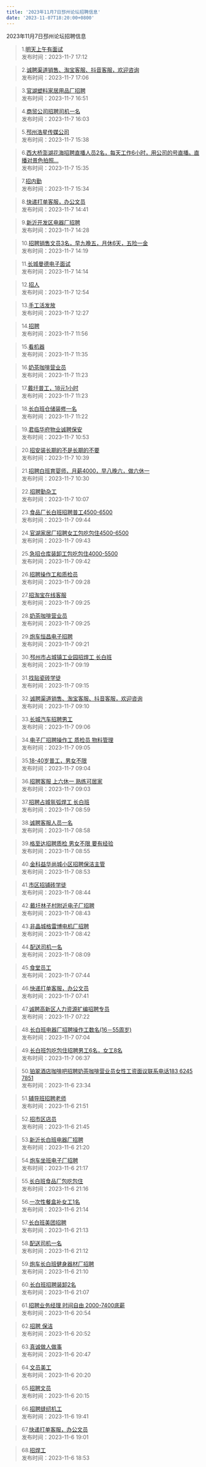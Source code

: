 ```yaml
---
title: '2023年11月7日邳州论坛招聘信息'
date: '2023-11-07T18:20:00+0800'
---
```

2023年11月7日邳州论坛招聘信息
<!--more-->
>1.[明天上午有面试](https://www.pzzc.net/forum.php?mod=viewthread&tid=10367809)<br>
>发布时间：2023-11-7 17:12

>2.[诚聘渠道销售、淘宝客服、抖音客服，欢迎咨询](https://www.pzzc.net/forum.php?mod=viewthread&tid=10367808)<br>
>发布时间：2023-11-7 17:06

>3.[官湖塑料家居用品厂招聘](https://www.pzzc.net/forum.php?mod=viewthread&tid=10367803)<br>
>发布时间：2023-11-7 16:51

>4.[商贸公司招聘司机一名](https://www.pzzc.net/forum.php?mod=viewthread&tid=10367794)<br>
>发布时间：2023-11-7 16:03

>5.[邳州浩星传媒公司](https://www.pzzc.net/forum.php?mod=viewthread&tid=10367790)<br>
>发布时间：2023-11-7 15:38

>6.[西大桥澎湖花海招聘直播人员2名，每天工作6小时，用公司的号直播。直播对景色拍照...](https://www.pzzc.net/forum.php?mod=viewthread&tid=10367788)<br>
>发布时间：2023-11-7 15:35

>7.[招内勤](https://www.pzzc.net/forum.php?mod=viewthread&tid=10367787)<br>
>发布时间：2023-11-7 15:34

>8.[快递打单客服，办公文员](https://www.pzzc.net/forum.php?mod=viewthread&tid=10367767)<br>
>发布时间：2023-11-7 14:41

>9.[新沂开发区电器厂招聘](https://www.pzzc.net/forum.php?mod=viewthread&tid=10367761)<br>
>发布时间：2023-11-7 14:28

>10.[招聘销售文员3名，早九晚五，月休6天，五险一金](https://www.pzzc.net/forum.php?mod=viewthread&tid=10367758)<br>
>发布时间：2023-11-7 14:19

>11.[长城曼德电子面试](https://www.pzzc.net/forum.php?mod=viewthread&tid=10367753)<br>
>发布时间：2023-11-7 14:14

>12.[招人](https://www.pzzc.net/forum.php?mod=viewthread&tid=10367739)<br>
>发布时间：2023-11-7 12:54

>13.[手工活发放](https://www.pzzc.net/forum.php?mod=viewthread&tid=10367732)<br>
>发布时间：2023-11-7 12:27

>14.[招聘](https://www.pzzc.net/forum.php?mod=viewthread&tid=10367728)<br>
>发布时间：2023-11-7 11:56

>15.[看机器](https://www.pzzc.net/forum.php?mod=viewthread&tid=10367726)<br>
>发布时间：2023-11-7 11:35

>16.[奶茶咖啡营业员](https://www.pzzc.net/forum.php?mod=viewthread&tid=10367723)<br>
>发布时间：2023-11-7 11:23

>17.[戴圩普工，18元1小时](https://www.pzzc.net/forum.php?mod=viewthread&tid=10367722)<br>
>发布时间：2023-11-7 11:23

>18.[长白班仓储装修一名](https://www.pzzc.net/forum.php?mod=viewthread&tid=10367721)<br>
>发布时间：2023-11-7 11:22

>19.[君临华府物业诚聘保安](https://www.pzzc.net/forum.php?mod=viewthread&tid=10367707)<br>
>发布时间：2023-11-7 10:53

>20.[招安装长期的不是长期的不要](https://www.pzzc.net/forum.php?mod=viewthread&tid=10367698)<br>
>发布时间：2023-11-7 10:39

>21.[招聘白班育婴师，月薪4000，早八晚六，做六休一](https://www.pzzc.net/forum.php?mod=viewthread&tid=10367695)<br>
>发布时间：2023-11-7 10:30

>22.[招聘勤杂工](https://www.pzzc.net/forum.php?mod=viewthread&tid=10367677)<br>
>发布时间：2023-11-7 10:07

>23.[食品厂长白班招聘普工4500-6500](https://www.pzzc.net/forum.php?mod=viewthread&tid=10367661)<br>
>发布时间：2023-11-7 09:44

>24.[官湖家居厂招聘女工包吃包住4500-6500](https://www.pzzc.net/forum.php?mod=viewthread&tid=10367660)<br>
>发布时间：2023-11-7 09:43

>25.[急招仓库装卸工包吃包住4000-5500](https://www.pzzc.net/forum.php?mod=viewthread&tid=10367659)<br>
>发布时间：2023-11-7 09:42

>26.[招聘操作工和质检员](https://www.pzzc.net/forum.php?mod=viewthread&tid=10367650)<br>
>发布时间：2023-11-7 09:28

>27.[招淘宝在线客服](https://www.pzzc.net/forum.php?mod=viewthread&tid=10367649)<br>
>发布时间：2023-11-7 09:25

>28.[奶茶咖啡营业员](https://www.pzzc.net/forum.php?mod=viewthread&tid=10367647)<br>
>发布时间：2023-11-7 09:25

>29.[炮车恒昌电子招聘](https://www.pzzc.net/forum.php?mod=viewthread&tid=10367646)<br>
>发布时间：2023-11-7 09:21

>30.[邳州市占城镇工业园招焊工  长白班](https://www.pzzc.net/forum.php?mod=viewthread&tid=10367645)<br>
>发布时间：2023-11-7 09:19

>31.[找贴瓷砖学徒](https://www.pzzc.net/forum.php?mod=viewthread&tid=10367643)<br>
>发布时间：2023-11-7 09:15

>32.[诚聘渠道销售、淘宝客服、抖音客服，欢迎咨询](https://www.pzzc.net/forum.php?mod=viewthread&tid=10367642)<br>
>发布时间：2023-11-7 09:10

>33.[长城汽车招聘男工](https://www.pzzc.net/forum.php?mod=viewthread&tid=10367639)<br>
>发布时间：2023-11-7 09:06

>34.[电子厂招聘操作工 质检员 物料管理](https://www.pzzc.net/forum.php?mod=viewthread&tid=10367638)<br>
>发布时间：2023-11-7 09:05

>35.[18-40岁普工，男女不限](https://www.pzzc.net/forum.php?mod=viewthread&tid=10367637)<br>
>发布时间：2023-11-7 09:04

>36.[招聘客服 上六休一 熟练可居家](https://www.pzzc.net/forum.php?mod=viewthread&tid=10367634)<br>
>发布时间：2023-11-7 09:03

>37.[招聘占城氩弧焊工 长白班](https://www.pzzc.net/forum.php?mod=viewthread&tid=10367633)<br>
>发布时间：2023-11-7 08:59

>38.[诚聘客服人员一名](https://www.pzzc.net/forum.php?mod=viewthread&tid=10367631)<br>
>发布时间：2023-11-7 08:58

>39.[格至达招聘质检 男女不限  要有经验](https://www.pzzc.net/forum.php?mod=viewthread&tid=10367630)<br>
>发布时间：2023-11-7 08:55

>40.[金科益华尚城小区招聘保洁主管](https://www.pzzc.net/forum.php?mod=viewthread&tid=10367628)<br>
>发布时间：2023-11-7 08:53

>41.[市区招铺砖学徒](https://www.pzzc.net/forum.php?mod=viewthread&tid=10367624)<br>
>发布时间：2023-11-7 08:44

>42.[戴圩林子村附近电子厂招聘](https://www.pzzc.net/forum.php?mod=viewthread&tid=10367623)<br>
>发布时间：2023-11-7 08:43

>43.[非晶城格雷博电机厂招聘](https://www.pzzc.net/forum.php?mod=viewthread&tid=10367622)<br>
>发布时间：2023-11-7 08:42

>44.[配送司机一名](https://www.pzzc.net/forum.php?mod=viewthread&tid=10367606)<br>
>发布时间：2023-11-7 08:09

>45.[食堂员工](https://www.pzzc.net/forum.php?mod=viewthread&tid=10367601)<br>
>发布时间：2023-11-7 07:44

>46.[快递打单客服，办公文员](https://www.pzzc.net/forum.php?mod=viewthread&tid=10367598)<br>
>发布时间：2023-11-7 07:41

>47.[诚聘高新区人力资源扩编招聘专员](https://www.pzzc.net/forum.php?mod=viewthread&tid=10367593)<br>
>发布时间：2023-11-7 07:22

>48.[长白班电器厂招聘操作工数名(16－55周岁)](https://www.pzzc.net/forum.php?mod=viewthread&tid=10367591)<br>
>发布时间：2023-11-7 07:04

>49.[长白班包吃包住招聘男工6名，女工8名](https://www.pzzc.net/forum.php?mod=viewthread&tid=10367583)<br>
>发布时间：2023-11-7 06:37

>50.[铂翠酒店咖啡吧招聘奶茶咖啡营业员女性工资面议联系电话183 6245 7851](https://www.pzzc.net/forum.php?mod=viewthread&tid=10367572)<br>
>发布时间：2023-11-6 23:34

>51.[辅导班招聘老师](https://www.pzzc.net/forum.php?mod=viewthread&tid=10367564)<br>
>发布时间：2023-11-6 21:51

>52.[招市区店员](https://www.pzzc.net/forum.php?mod=viewthread&tid=10367563)<br>
>发布时间：2023-11-6 21:45

>53.[新沂长白班电器厂招聘](https://www.pzzc.net/forum.php?mod=viewthread&tid=10367555)<br>
>发布时间：2023-11-6 21:20

>54.[炮车坐班电子厂招聘](https://www.pzzc.net/forum.php?mod=viewthread&tid=10367554)<br>
>发布时间：2023-11-6 21:17

>55.[长白班食品厂包吃包住](https://www.pzzc.net/forum.php?mod=viewthread&tid=10367553)<br>
>发布时间：2023-11-6 21:16

>56.[一次性餐盒补女工1名](https://www.pzzc.net/forum.php?mod=viewthread&tid=10367552)<br>
>发布时间：2023-11-6 21:14

>57.[长白班美团招聘](https://www.pzzc.net/forum.php?mod=viewthread&tid=10367550)<br>
>发布时间：2023-11-6 21:13

>58.[配送司机一名](https://www.pzzc.net/forum.php?mod=viewthread&tid=10367548)<br>
>发布时间：2023-11-6 21:12

>59.[炮车长白班健身器材厂招聘](https://www.pzzc.net/forum.php?mod=viewthread&tid=10367547)<br>
>发布时间：2023-11-6 21:10

>60.[长白班招聘装卸2名](https://www.pzzc.net/forum.php?mod=viewthread&tid=10367545)<br>
>发布时间：2023-11-6 21:07

>61.[招聘业务经理 时间自由 2000-7400底薪](https://www.pzzc.net/forum.php?mod=viewthread&tid=10367544)<br>
>发布时间：2023-11-6 20:54

>62.[招聘 保洁](https://www.pzzc.net/forum.php?mod=viewthread&tid=10367543)<br>
>发布时间：2023-11-6 20:52

>63.[真诚做人做事](https://www.pzzc.net/forum.php?mod=viewthread&tid=10367539)<br>
>发布时间：2023-11-6 20:47

>64.[文员美工](https://www.pzzc.net/forum.php?mod=viewthread&tid=10367528)<br>
>发布时间：2023-11-6 20:20

>65.[招聘文员](https://www.pzzc.net/forum.php?mod=viewthread&tid=10367527)<br>
>发布时间：2023-11-6 20:15

>66.[招聘缝纫机工](https://www.pzzc.net/forum.php?mod=viewthread&tid=10367522)<br>
>发布时间：2023-11-6 19:41

>67.[快递打单客服，办公文员](https://www.pzzc.net/forum.php?mod=viewthread&tid=10367512)<br>
>发布时间：2023-11-6 19:01

>68.[招焊工](https://www.pzzc.net/forum.php?mod=viewthread&tid=10367510)<br>
>发布时间：2023-11-6 18:53


